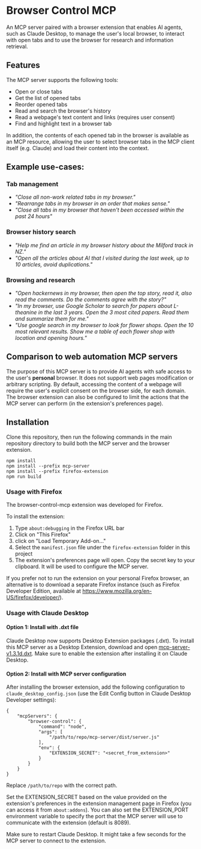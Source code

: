 # Browser Control MCP

An MCP server paired with a browser extension that enables AI agents, such as Claude Desktop, to manage the user's local browser, to interact with open tabs and to use the browser for research and information retrieval.

## Features

The MCP server supports the following tools:
- Open or close tabs
- Get the list of opened tabs
- Reorder opened tabs
- Read and search the browser's history
- Read a webpage's text content and links (requires user consent)
- Find and highlight text in a browser tab

In addition, the contents of each opened tab in the browser is available as an MCP resource, allowing the user
to select browser tabs in the MCP client itself (e.g. Claude) and load their content into the context.

## Example use-cases:

### Tab management
- *"Close all non-work related tabs in my browser."*
- *"Rearrange tabs in my browser in an order that makes sense."*
- *"Close all tabs in my browser that haven't been accessed within the past 24 hours"*

### Browser history search
- *"Help me find an article in my browser history about the Milford track in NZ."*
- *"Open all the articles about AI that I visited during the last week, up to 10 articles, avoid duplications."*

### Browsing and research 
- *"Open hackernews in my browser, then open the top story, read it, also read the comments. Do the comments agree with the story?"*
- *"In my browser, use Google Scholar to search for papers about L-theanine in the last 3 years. Open the 3 most cited papers. Read them and summarize them for me."*
- *"Use google search in my browser to look for flower shops. Open the 10 most relevant results. Show me a table of each flower shop with location and opening hours."*

## Comparison to web automation MCP servers

The purpose of this MCP server is to provide AI agents with safe access to the user's **personal** browser. It does not support web pages modification or arbitrary scripting. By default, accessing the content of a webpage will require the user's explicit consent on the browser side, for each domain. The browser extension can also be configured to limit the actions that the MCP server can perform (in the extension's preferences page).

## Installation

Clone this repository, then run the following commands in the main repository directory to build both the MCP server and the browser extension.
```
npm install
npm install --prefix mcp-server
npm install --prefix firefox-extension
npm run build
```

### Usage with Firefox

The browser-control-mcp extension was developed for Firefox.

To install the extension:

1. Type `about:debugging` in the Firefox URL bar
2. Click on "This Firefox"
3. click on "Load Temporary Add-on..."
4. Select the `manifest.json` file under the `firefox-extension` folder in this project
5. The extension's preferences page will open. Copy the secret key to your clipboard. It will be used to configure the MCP server.

If you prefer not to run the extension on your personal Firefox browser, an alternative is to download a separate Firefox instance (such as Firefox Developer Edition, available at https://www.mozilla.org/en-US/firefox/developer/).


### Usage with Claude Desktop

#### Option 1: Install with .dxt file
Claude Desktop now supports Desktop Extension packages (.dxt).
To install this MCP server as a Desktop Extension, download and open [mcp-server-v1.3.1d.dxt](https://github.com/eyalzh/browser-control-mcp/releases/download/v1.3.1d/mcp-server-v1.3.1d.dxt). Make sure to enable the extension after installing it on Claude Desktop.

#### Option 2: Install with MCP server configuration
After installing the browser extension, add the following configuration to `claude_desktop_config.json` (use the Edit Config button in Claude Desktop Developer settings):
```
{
    "mcpServers": {
        "browser-control": {
            "command": "node",
            "args": [
                "/path/to/repo/mcp-server/dist/server.js"
            ],
            "env": {
                "EXTENSION_SECRET": "<secret_from_extension>"
            }
        }
    }
}
```
Replace `/path/to/repo` with the correct path.

Set the EXTENSION_SECRET based on the value provided on the extension's preferences in the extension management page in Firefox (you can access it from `about:addons`). You can also set the EXTENSION_PORT environment variable to specify the port that the MCP server will use to communicate with the extension (default is 8089).

Make sure to restart Claude Desktop. It might take a few seconds for the MCP server to connect to the extension.

